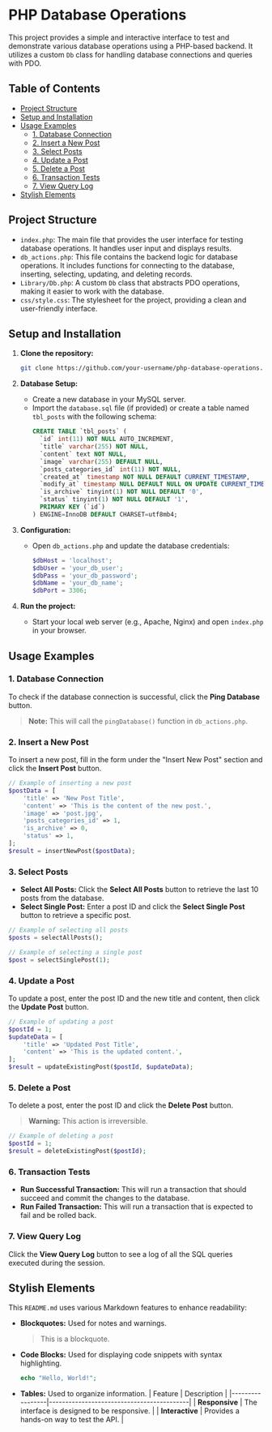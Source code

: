 # PHP Database Operations

This project provides a simple and interactive interface to test and demonstrate various database operations using a PHP-based backend. It utilizes a custom `Db` class for handling database connections and queries with PDO.

## Table of Contents

- [Project Structure](#project-structure)
- [Setup and Installation](#setup-and-installation)
- [Usage Examples](#usage-examples)
  - [1. Database Connection](#1-database-connection)
  - [2. Insert a New Post](#2-insert-a-new-post)
  - [3. Select Posts](#3-select-posts)
  - [4. Update a Post](#4-update-a-post)
  - [5. Delete a Post](#5-delete-a-post)
  - [6. Transaction Tests](#6-transaction-tests)
  - [7. View Query Log](#7-view-query-log)
- [Stylish Elements](#stylish-elements)

## Project Structure

- `index.php`: The main file that provides the user interface for testing database operations. It handles user input and displays results.
- `db_actions.php`: This file contains the backend logic for database operations. It includes functions for connecting to the database, inserting, selecting, updating, and deleting records.
- `Library/Db.php`: A custom `Db` class that abstracts PDO operations, making it easier to work with the database.
- `css/style.css`: The stylesheet for the project, providing a clean and user-friendly interface.

## Setup and Installation

1. **Clone the repository:**
   ```bash
   git clone https://github.com/your-username/php-database-operations.git
   ```

2. **Database Setup:**
   - Create a new database in your MySQL server.
   - Import the `database.sql` file (if provided) or create a table named `tbl_posts` with the following schema:
     ```sql
     CREATE TABLE `tbl_posts` (
       `id` int(11) NOT NULL AUTO_INCREMENT,
       `title` varchar(255) NOT NULL,
       `content` text NOT NULL,
       `image` varchar(255) DEFAULT NULL,
       `posts_categories_id` int(11) NOT NULL,
       `created_at` timestamp NOT NULL DEFAULT CURRENT_TIMESTAMP,
       `modify_at` timestamp NULL DEFAULT NULL ON UPDATE CURRENT_TIMESTAMP,
       `is_archive` tinyint(1) NOT NULL DEFAULT '0',
       `status` tinyint(1) NOT NULL DEFAULT '1',
       PRIMARY KEY (`id`)
     ) ENGINE=InnoDB DEFAULT CHARSET=utf8mb4;
     ```

3. **Configuration:**
   - Open `db_actions.php` and update the database credentials:
     ```php
     $dbHost = 'localhost';
     $dbUser = 'your_db_user';
     $dbPass = 'your_db_password';
     $dbName = 'your_db_name';
     $dbPort = 3306;
     ```

4. **Run the project:**
   - Start your local web server (e.g., Apache, Nginx) and open `index.php` in your browser.

## Usage Examples

### 1. Database Connection

To check if the database connection is successful, click the **Ping Database** button.

> **Note:** This will call the `pingDatabase()` function in `db_actions.php`.

### 2. Insert a New Post

To insert a new post, fill in the form under the "Insert New Post" section and click the **Insert Post** button.

```php
// Example of inserting a new post
$postData = [
    'title' => 'New Post Title',
    'content' => 'This is the content of the new post.',
    'image' => 'post.jpg',
    'posts_categories_id' => 1,
    'is_archive' => 0,
    'status' => 1,
];
$result = insertNewPost($postData);
```

### 3. Select Posts

- **Select All Posts:** Click the **Select All Posts** button to retrieve the last 10 posts from the database.
- **Select Single Post:** Enter a post ID and click the **Select Single Post** button to retrieve a specific post.

```php
// Example of selecting all posts
$posts = selectAllPosts();

// Example of selecting a single post
$post = selectSinglePost(1);
```

### 4. Update a Post

To update a post, enter the post ID and the new title and content, then click the **Update Post** button.

```php
// Example of updating a post
$postId = 1;
$updateData = [
    'title' => 'Updated Post Title',
    'content' => 'This is the updated content.',
];
$result = updateExistingPost($postId, $updateData);
```

### 5. Delete a Post

To delete a post, enter the post ID and click the **Delete Post** button.

> **Warning:** This action is irreversible.

```php
// Example of deleting a post
$postId = 1;
$result = deleteExistingPost($postId);
```

### 6. Transaction Tests

- **Run Successful Transaction:** This will run a transaction that should succeed and commit the changes to the database.
- **Run Failed Transaction:** This will run a transaction that is expected to fail and be rolled back.

### 7. View Query Log

Click the **View Query Log** button to see a log of all the SQL queries executed during the session.

## Stylish Elements

This `README.md` uses various Markdown features to enhance readability:

- **Blockquotes:** Used for notes and warnings.
  > This is a blockquote.
- **Code Blocks:** Used for displaying code snippets with syntax highlighting.
  ```php
  echo "Hello, World!";
  ```
- **Tables:** Used to organize information.
  | Feature         | Description                               |
  |-----------------|-------------------------------------------|
  | **Responsive**  | The interface is designed to be responsive. |
  | **Interactive** | Provides a hands-on way to test the API.  |


